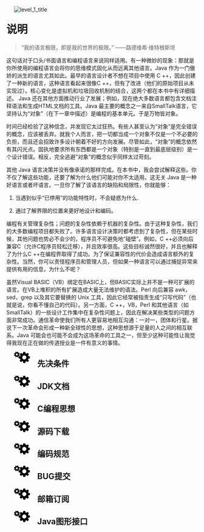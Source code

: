 <div align="left">
<img src="https://raw.githubusercontent.com/LingCoder/OnJava8/master/images/level_1_title.png" alt="level_1_title" style="float:left;padding: 0px 20px" />
</div>

# 说明

> “我的语言极限，即是我的世界的极限。” ——路德维希·维特根斯坦

这句话对于口头/书面语言和编程语言来说同样适用。有一种微妙的现象：那就是你所使用的编程语言会将你的思维模式固化从而远离其他语言。Java 作为一门傲娇的派生的语言尤其如此。最早的语言设计者不想在项目中使用 C ++，因此创建了一种新的语言，这种语言看起来很像C ++，但有了改进（他们的原始项目从未实现过）。核心变化是虚拟机和垃圾回收机制的结合，这两个都在本书中有详细描述。 Java 还在其他方面推动行业了发展；例如，现在绝大多数语言都包含文档注释语法和生成HTML文档的工具。Java 最主要的概念之一来自SmallTalk语言，它坚持认为“对象”（在下一章中描述）是编程的基本单元。于是万物皆对象。

时间已经检验了这种信念，并发现它太过狂热。有些人甚至认为“对象”是完全错误的概念，应该被丢弃。就我个人而言，把一切都当成一个对象不仅是一个不必要的负担，而且还会招致许多设计朝着不好的方向发展。尽管如此，“对象”的概念依然有其闪光点。固执地要求所有东西都是一个对象（特别是一直到最底层级别）是一个设计错误。相反，完全逃避“对象”的概念似乎同样太过苛刻。

其他 Java 语言决策并没有像承诺的那样完成。在本书中，我会尝试解释这些。你不仅了解这些功能，还要了解为什么他们可能对你不太适用。这无关 Java 是一种好语言或者坏语言。一旦你了解了该语言的缺陷和局限性，你就能够：

1. 当遇到似乎“已停用”的功能特性时，不会疑惑为什么.

2. 通过了解界限的位置来更好地设计和编码。

编程有关管理复杂性；问题的复杂性依赖于机器的复杂性。由于这种复杂性，我们的大多数编程项目都失败了。许多语言设计决策时都考虑到了复杂性，但在某些时候，其他问题也势必不会少的，程序员不可避免地“碰壁”。例如，C ++必须向后兼容C（允许C程序员轻松迁移），并且效率很高。这些目标诚然很好，并且也解释了为什么C ++在编程界取得了成功。为了保证兼容性的代价会造成语言额外的复杂性。当然，你可以责怪程序员和管理人员，但如果一种语言可以通过捕捉异常来提供有用的信息，为什么不呢？

虽然Visual BASIC（VB）绑定在BASIC上，但BASIC实际上并不是一种可扩展的语言。在VB上堆积的所有扩展造成大量无法维护的语法。Perl 向后兼容 awk，sed，grep 以及其它要替换的 Unix 工具，因此它经常被指责生成“只写代码”（也就是说，你看不懂自己的代码）。另一方面，C ++，VB，Perl 和其他语言（如 SmallTalk）的一些设计工作集中在复杂性问题上，因此在解决某些类型的问题方面非常成功。通信革命使我们所有人更容易地相互沟通：一对一，团体和行星。据说下一次革命会形成一种新全球性的思想，这种思想源于足量的人之间的相互联系。Java 可能会也可能不会成为这场革命的工具之一，但至少这种可能性让我觉得我现在正在做的传道授业是一件有意义的事情。


<div align="left">
<img src="../images/level_2_title.png" height="30px" style="padding: 0px 20px;float:left">
</div>

## 先决条件










<div align="left">
<img src="../images/level_2_title.png" height="30px" style="padding: 0px 20px;float:left">
</div>

## JDK文档










<div align="left">
<img src="../images/level_2_title.png" height="30px" style="padding: 0px 20px;float:left">
</div>

## C编程思想












<div align="left">
<img src="../images/level_2_title.png" height="30px" style="padding: 0px 20px;float:left">
</div>

## 源码下载









<div align="left">
<img src="../images/level_2_title.png" height="30px" style="padding: 0px 20px;float:left">
</div>

## 编码规范









<div align="left">
<img src="../images/level_2_title.png" height="30px" style="padding: 0px 20px;float:left">
</div>

## BUG提交









<div align="left">
<img src="../images/level_2_title.png" height="30px" style="padding: 0px 20px;float:left">
</div>

## 邮箱订阅









<div align="left">
<img src="../images/level_2_title.png" height="30px" style="padding: 0px 20px;float:left">
</div>

## Java图形接口









<!-- 分页 -->
<div style="page-break-after: always;"></div>
